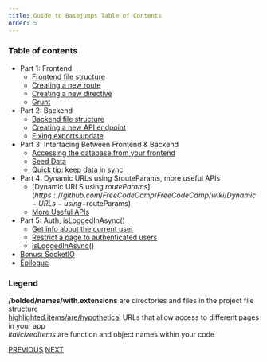```yaml
---
title: Guide to Basejumps Table of Contents
order: 5
---
```

### Table of contents
* Part 1: Frontend
    - [Frontend file structure](https://github.com/FreeCodeCamp/FreeCodeCamp/wiki/Frontend-file-structure)
    - [Creating a new route](https://github.com/FreeCodeCamp/FreeCodeCamp/wiki/Creating-a-new-route)
    - [Creating a new directive](https://github.com/FreeCodeCamp/FreeCodeCamp/wiki/Creating-a-new-directive)
    - [Grunt](https://github.com/FreeCodeCamp/FreeCodeCamp/wiki/Grunt)
* Part 2: Backend
    - [Backend file structure](https://github.com/FreeCodeCamp/FreeCodeCamp/wiki/Backend-file-structure)
    - [Creating a new API endpoint](https://github.com/FreeCodeCamp/FreeCodeCamp/wiki/Creating-a-new-API-endpoint)
    - [Fixing exports.update](https://github.com/FreeCodeCamp/FreeCodeCamp/wiki/Fixing-exports.update)
* Part 3: Interfacing Between Frontend & Backend
    - [Accessing the database from your frontend](https://github.com/FreeCodeCamp/FreeCodeCamp/wiki/Accessing-the-database-from-your-frontend)
    - [Seed Data](https://github.com/FreeCodeCamp/FreeCodeCamp/wiki/Seed-data)
    - [Quick tip: keep data in sync](https://github.com/FreeCodeCamp/FreeCodeCamp/wiki/Quick-tip-keep-data-in-sync)
* Part 4: Dynamic URLs using $routeParams, more useful APIs
    - [Dynamic URLS using $routeParams](https://github.com/FreeCodeCamp/FreeCodeCamp/wiki/Dynamic-URLs-using-$routeParams)
    - [More Useful APIs](https://github.com/FreeCodeCamp/FreeCodeCamp/wiki/More-useful-APIs)
* Part 5: Auth, isLoggedInAsync()
    - [Get info about the current user](https://github.com/FreeCodeCamp/FreeCodeCamp/wiki/Get-info-about-the-current-user)
    - [Restrict a page to authenticated users](https://github.com/FreeCodeCamp/FreeCodeCamp/wiki/Restrict-a-page-to-authenticated-users)
    - [isLoggedInAsync()](https://github.com/FreeCodeCamp/FreeCodeCamp/wiki/isLoggedInAsync())
* [Bonus: SocketIO](https://github.com/FreeCodeCamp/FreeCodeCamp/wiki/Bonus-SocketIO)
* [Epilogue](https://github.com/FreeCodeCamp/FreeCodeCamp/wiki/Epilogue)

### Legend
**/bolded/names/with.extensions** are directories and files in the project file structure  
<a href="#">highlighted.items/are/hypothetical</a> URLs that allow access to different pages in your app  
*italicizedItems* are function and object names within your code

[PREVIOUS](https://github.com/FreeCodeCamp/FreeCodeCamp/wiki/Intro-to-Yeoman-Angular-Fullstack-Basejumps)
[NEXT](https://github.com/FreeCodeCamp/FreeCodeCamp/wiki/Frontend-file-structure)
